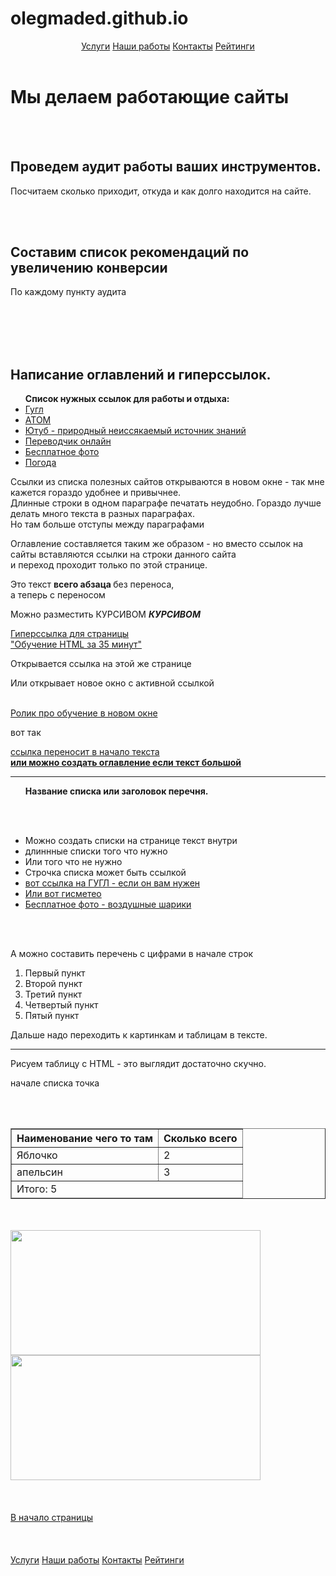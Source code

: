   # olegmaded.github.io
<!DOCTYPE html>
<html>
  <head> 
    <meta http-equiv="Content-Type" content="text/html; charset=UTF-8"> 
    <meta name="description" content="Разрабатываем эффективные решения для вашего бизнеса">	
    <link rel="shortcut icon" href="https://atom.io/favicon.ico">
    <link rel="stylesheet" href="C:/Users/maded/Desktop/index/main.css">
  </head>
  <body> 
     <header
	<div class="topnav">
           <a class="active" href="#home">Услуги</a>
           <a href="#news">Наши работы</a>
           <a href="#contact">Контакты</a>
           <a href="#about">Рейтинги</a>
        </div> 
      </header>
        <h1 id="ideveloper">Мы делаем работающие сайты</h1>
	   <br></br>
	   <div class="container">
           <div class="main-content">
        <h2> Проведем аудит работы ваших инструментов.</h2>
             <p> Посчитаем сколько приходит, откуда и как долго находится на сайте. </p>
           </div>
            <br></br>
        <aside>
           <h2>Составим список рекомендаций по увеличению конверсии</h2>
           <p>По каждому пункту аудита</p>
        </aside>
      </div>
          <br></br>
          <br></br>   
     <h2> Написание оглавлений и гиперссылок.</h2>
       <ul><b>Список нужных ссылок для работы и отдыха:</b>
          <li><a href="https://www.google.ru/" target="_blanc">Гугл</a></li>
          <li><a href="https://atom.io/" target="_blanc">АТОМ</a></li>
          <li><a href="https://www.youtube.com/" target="_blanc">Ютуб - природный неиссякаемый источник знаний </a></li>
          <li><a href="https://www.translate.ru/" target="_blanc">Переводчик онлайн</a></li>
          <li><a href="https://pixabay.com/ru/photos/" target="_blanc">Бесплатное фото</a></li>
          <li><a href="https://www.gismeteo.ru/weather-samara-4618/10-days/" target="_blanc">Погода</a></li>
      </ul>
        <p>Ссылки из списка полезных сайтов открываются в новом окне - так мне кажется гораздо удобнее и привычнее.
	<br> Длинные строки в одном параграфе печатать неудобно. Гораздо лучше делать много текста в разных параграфах.
	<br> Но там больше отступы между параграфами</p>
        <p>Оглавление составляется таким же образом - но вместо ссылок на сайты вставляются ссылки на строки данного сайта 
	<br> и переход проходит только по этой странице.</p> 
        <p> Это текст <b> всего абзаца </b> без переноса, <br>а теперь с переносом</p>
        <p> Можно разместить КУРСИВОМ <b><em>КУРСИВОМ</em></b></p>
        <a href="https://www.youtube.com/watch?v=4jYYHaTwWvY">Гиперссылка для страницы 
	<br>"Обучение HTML за 35 минут"<br></a>
        <p>Открывается ссылка на этой же странице</p>
        <p>Или открывает новое окно с активной ссылкой</p>
        <a href="https://www.youtube.com/watch?v=4jYYHaTwWvY&amp;t=1280s" target="_blanc">
	<br>Ролик про обучение в новом окне</a>
        <p> вот так</p>
        <a href="file:///C:/Users/maded/Desktop/index/index.html#ideveloper">ссылка переносит в начало текста 
	<br> <b> или можно создать оглавление если текст большой</b>
        </a>
        <hr>
        <ul><b>Название списка или заголовок перечня.</b>
          <p><br></br></p>
          <li>Можно создать списки на странице текст внутри </li>
          <li>длиннные списки того что нужно</li>
          <li>Или того что не нужно</li>
          <li>Строчка списка может быть ссылкой</li>
          <li><a href="https://www.google.ru/" target="_blanc">вот ссылка на ГУГЛ - если он вам нужен</a></li>
          <li><a href="https://www.gismeteo.ru/weather-samara-4618/10-days/">Или вот гисметео</a></li>
          <li><a href="https://pixabay.com/ru/photos/%D0%B2%D0%BE%D0%B7%D0%B4%D1%83%D1%88%D0%BD%D1%8B%D0%B5-%D1%88%D0%B0%D1%80%D1%8B-%D0%BF%D1%80%D0%B0%D0%B7%D0%B4%D0%BD%D0%BE%D0%B2%D0%B0%D0%BD%D0%B8%D0%B5-%D1%86%D0%B2%D0%B5%D1%82%D1%8B-1786430/" target="_blanc">Бесплатное фото - воздушные шарики</a></li>
	 </ul>
	   <br></br>
            <p> А можно составить перечень с цифрами в начале строк</p>
		  <ol>
		  <li> Первый пункт</li>
		  <li> Второй пункт</li>
		  <li> Третий пункт</li>
		  <li> Четвертый пункт</li>
		  <li> Пятый пункт</li>
		  </ol>
	   <p>Дальше надо переходить к картинкам и таблицам в тексте.</p>
            <hr>
    	   <p>Рисуем таблицу с HTML - это выглядит достаточно скучно. </p>
           <p> начале списка точка</p>
	      <br></br>
           <table border="1"align=center>
           <thead>
            <tr>
              <th>Наименование чего то там</th>
              <th>Сколько всего</th>
            </tr>
            </thead><tbody>
              <tr>
                <td>Яблочко</td>
                <td>2</td>
              </tr>
              <tr>
                <td>апельсин</td>
                <td>3</td>
              </tr>
              </tbody><tfoot>
              <tr>
                <td colspan="2">Итого: 5 </td>
              </tr>
              </tfoot>          
        </table>
         <br></br>
	<img src="C:\Users\maded\Desktop\index\Кот в очках.jpg" height="200" width="400" alt="">
	<img src="C:\Users\maded\Desktop\index\Подсолнухи закат.jpg" height="200" width="400" alt="">
    	 <br></br>
         <br></br>
	<a href="file olegmaded.github.io/index.html#ideveloper">В начало страницы</a>
	 <br></br>
         <br></br>
     <footer <div class="topnav">
          <a class="active" href="#home">Услуги</a>
          <a href="#news">Наши работы</a>
          <a href="#contact">Контакты</a>
          <a href="#about">Рейтинги</a>
        </div> 
     </footer>
  
</body>
</html>
